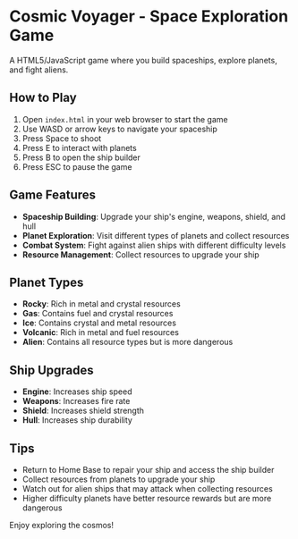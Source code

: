 # Cosmic Voyager - Space Exploration Game

A HTML5/JavaScript game where you build spaceships, explore planets, and fight aliens.

## How to Play

1. Open `index.html` in your web browser to start the game
2. Use WASD or arrow keys to navigate your spaceship
3. Press Space to shoot
4. Press E to interact with planets
5. Press B to open the ship builder
6. Press ESC to pause the game

## Game Features

- **Spaceship Building**: Upgrade your ship's engine, weapons, shield, and hull
- **Planet Exploration**: Visit different types of planets and collect resources
- **Combat System**: Fight against alien ships with different difficulty levels
- **Resource Management**: Collect resources to upgrade your ship

## Planet Types

- **Rocky**: Rich in metal and crystal resources
- **Gas**: Contains fuel and crystal resources
- **Ice**: Contains crystal and metal resources
- **Volcanic**: Rich in metal and fuel resources
- **Alien**: Contains all resource types but is more dangerous

## Ship Upgrades

- **Engine**: Increases ship speed
- **Weapons**: Increases fire rate
- **Shield**: Increases shield strength
- **Hull**: Increases ship durability

## Tips

- Return to Home Base to repair your ship and access the ship builder
- Collect resources from planets to upgrade your ship
- Watch out for alien ships that may attack when collecting resources
- Higher difficulty planets have better resource rewards but are more dangerous

Enjoy exploring the cosmos!
